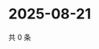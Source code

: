 # 2025-08-21

共 0 条

<!-- BEGIN ZHIHUQUESTIONS -->
<!-- 最后更新时间 Thu Aug 21 2025 03:09:04 GMT+0800 (China Standard Time) -->

<!-- END ZHIHUQUESTIONS -->
